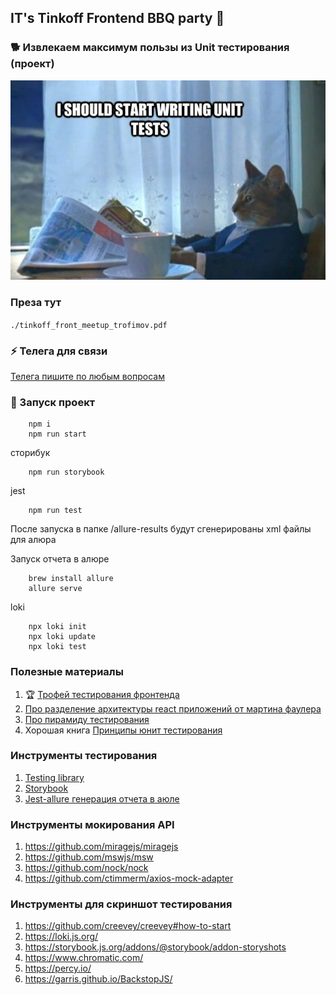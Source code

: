 ## IT's Tinkoff Frontend BBQ party :beers:

### :dog2: Извлекаем максимум пользы из Unit тестирования (проект)

![cat likes unit testing](./cat.jpg)

### Преза тут

```./tinkoff_front_meetup_trofimov.pdf```

### :zap: Телега для связи

[Телега пишите по любым вопросам](https://t.me/reatrof)

### :rocket: Запуск проект
```
    npm i
    npm run start
```

сторибук
```
    npm run storybook
```

jest

```
    npm run test
```

После запуска в папке /allure-results будут сгенерированы xml файлы для алюра

Запуск отчета в алюре
```
    brew install allure
    allure serve
```

loki
```
    npx loki init
    npx loki update
    npx loki test
```

### Полезные материалы

1. :trophy: [Трофей тестирования фронтенда](https://amorgunov.com/posts/2023-04-01-testing-trophy/)
2. [Про разделение архитектуры react приложений от мартина фаулера](https://martinfowler.com/articles/modularizing-react-apps.html)
3. [Про пирамиду тестирования](https://martinfowler.com/articles/practical-test-pyramid.html#ToolsAndLibrariesWellLookAt)
4. Хорошая книга [Принципы юнит тестирования](https://www.ozon.ru/product/printsipy-yunit-testirovaniya-horikov-vladimir-211424826/?asb=SUQL0brj02pZszt4UDWmxiBnhik2OWOtb4N1BvPHpfc%253D&asb2=nzCn1BsQarB8UZTz2CAhMF8xAFnAQWlM49hS0GIfkvkIxWNBGfdNd6yu0uXYCUQG&avtc=1&avte=2&avts=1689622991&keywords=%D0%BF%D1%80%D0%B8%D0%BD%D1%86%D0%B8%D0%BF%D1%8B+unit+%D1%82%D0%B5%D1%81%D1%82%D0%B8%D1%80%D0%BE%D0%B2%D0%B0%D0%BD%D0%B8%D1%8F&sh=wsjPKTH-yQ)

### Инструменты тестирования

1. [Testing library](https://testing-library.com/)
2. [Storybook](https://storybook.js.org/docs/react/writing-tests/introduction)
3. [Jest-allure генерация отчета в аюле](https://github.com/zaqqaz/jest-allure)


### Инструменты мокирования API

1. https://github.com/miragejs/miragejs
2. https://github.com/mswjs/msw
3. https://github.com/nock/nock
4. https://github.com/ctimmerm/axios-mock-adapter

### Инструменты для скриншот тестирования

1. https://github.com/creevey/creevey#how-to-start
2. https://loki.js.org/
3. https://storybook.js.org/addons/@storybook/addon-storyshots
4. https://www.chromatic.com/
5. https://percy.io/
6. https://garris.github.io/BackstopJS/

